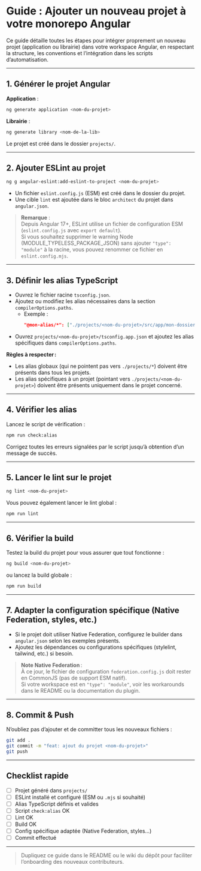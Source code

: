 # Guide : Ajouter un nouveau projet à votre monorepo Angular

Ce guide détaille toutes les étapes pour intégrer proprement un nouveau projet (application ou librairie) dans votre workspace Angular, en respectant la structure, les conventions et l’intégration dans les scripts d’automatisation.

---

## 1. Générer le projet Angular

**Application** :
```bash
ng generate application <nom-du-projet>
```

**Librairie** :
```bash
ng generate library <nom-de-la-lib>
```

Le projet est créé dans le dossier `projects/`.

---

## 2. Ajouter ESLint au projet

```bash
ng g angular-eslint:add-eslint-to-project <nom-du-projet>
```
- Un fichier `eslint.config.js` (ESM) est créé dans le dossier du projet.
- Une cible `lint` est ajoutée dans le bloc `architect` du projet dans `angular.json`.

> **Remarque** :  
> Depuis Angular 17+, ESLint utilise un fichier de configuration ESM (`eslint.config.js` avec `export default`).  
> Si vous souhaitez supprimer le warning Node (MODULE_TYPELESS_PACKAGE_JSON) sans ajouter `"type": "module"` à la racine, vous pouvez renommer ce fichier en `eslint.config.mjs`.

---

## 3. Définir les alias TypeScript

- Ouvrez le fichier racine `tsconfig.json`.
- Ajoutez ou modifiez les alias nécessaires dans la section `compilerOptions.paths`.
  - Exemple :
    ```json
    "@mon-alias/*": ["./projects/<nom-du-projet>/src/app/mon-dossier/*"]
    ```
- Ouvrez `projects/<nom-du-projet>/tsconfig.app.json` et ajoutez les alias spécifiques dans `compilerOptions.paths`.

**Règles à respecter :**
- Les alias globaux (qui ne pointent pas vers `./projects/*`) doivent être présents dans tous les projets.
- Les alias spécifiques à un projet (pointant vers `./projects/<nom-du-projet>`) doivent être présents uniquement dans le projet concerné.

---

## 4. Vérifier les alias

Lancez le script de vérification :
```bash
npm run check:alias
```
Corrigez toutes les erreurs signalées par le script jusqu’à obtention d’un message de succès.

---

## 5. Lancer le lint sur le projet

```bash
ng lint <nom-du-projet>
```

Vous pouvez également lancer le lint global :
```bash
npm run lint
```

---

## 6. Vérifier la build

Testez la build du projet pour vous assurer que tout fonctionne :
```bash
ng build <nom-du-projet>
```
ou lancez la build globale :
```bash
npm run build
```

---

## 7. Adapter la configuration spécifique (Native Federation, styles, etc.)

- Si le projet doit utiliser Native Federation, configurez le builder dans `angular.json` selon les exemples présents.
- Ajoutez les dépendances ou configurations spécifiques (stylelint, tailwind, etc.) si besoin.

> **Note Native Federation** :  
> À ce jour, le fichier de configuration `federation.config.js` doit rester en CommonJS (pas de support ESM natif).  
> Si votre workspace est en `"type": "module"`, voir les workarounds dans le README ou la documentation du plugin.

---

## 8. Commit & Push

N’oubliez pas d’ajouter et de committer tous les nouveaux fichiers :
```bash
git add .
git commit -m "feat: ajout du projet <nom-du-projet>"
git push
```

---

## Checklist rapide

- [ ] Projet généré dans `projects/`
- [ ] ESLint installé et configuré (ESM ou `.mjs` si souhaité)
- [ ] Alias TypeScript définis et valides
- [ ] Script `check:alias` OK
- [ ] Lint OK
- [ ] Build OK
- [ ] Config spécifique adaptée (Native Federation, styles…)
- [ ] Commit effectué

---

> Dupliquez ce guide dans le README ou le wiki du dépôt pour faciliter l’onboarding des nouveaux contributeurs.
